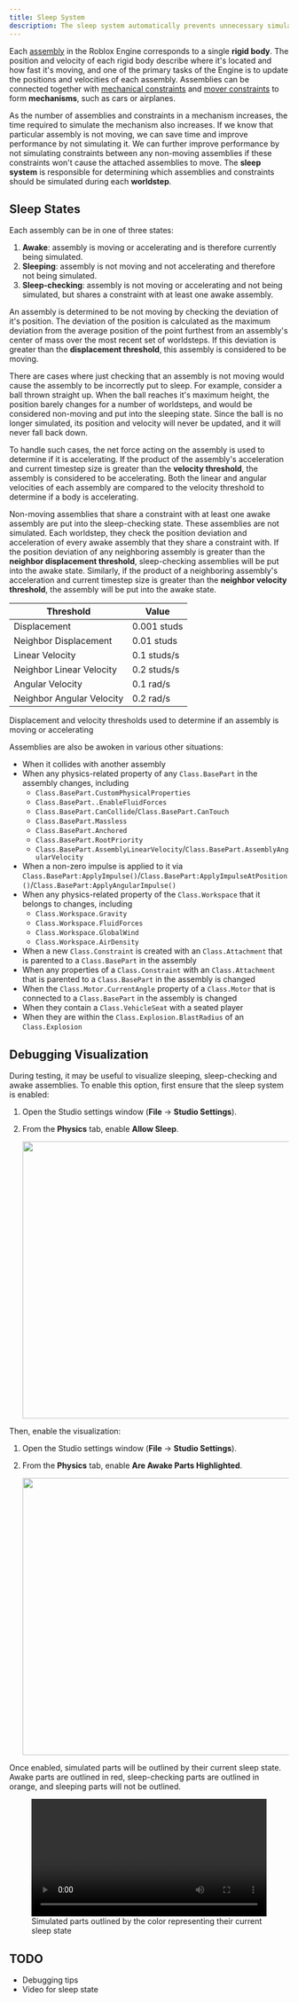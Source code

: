 ```yaml
---
title: Sleep System
description: The sleep system automatically prevents unnecessary simulation of non-moving parts.
---
```


Each [assembly](../physics/assemblies.md) in the Roblox Engine corresponds to a single **rigid body**. The position and velocity of each rigid body describe where it's located and how fast it's moving, and one of the primary tasks of the Engine is to update the positions and velocities of each assembly. Assemblies can be connected together with [mechanical constraints](../physics/mechanical-constraints.md) and [mover constraints](../physics/mover-constraints.md) to form **mechanisms**, such as cars or airplanes. 

As the number of assemblies and constraints in a mechanism increases, the time required to simulate the mechanism also increases. If we know that particular assembly is not moving, we can save time and improve performance by not simulating it. We can further improve performance by not simulating constraints between any non-moving assemblies if these constraints won't cause the attached assemblies to move. The **sleep system** is responsible for determining which assemblies and constraints should be simulated during each **worldstep**.

## Sleep States

Each assembly can be in one of three states:
1. **Awake**: assembly is moving or accelerating and is therefore currently being simulated.
2. **Sleeping**: assembly is not moving and not accelerating and therefore not being simulated.
3. **Sleep-checking**: assembly is not moving or accelerating and not being simulated, but shares a constraint with at least one awake assembly.

An assembly is determined to be not moving by checking the deviation of it's position. The deviation of the position is calculated as the maximum deviation from the average position of the point furthest from an assembly's center of mass over the most recent set of worldsteps. If this deviation is greater than the **displacement threshold**, this assembly is considered to be moving.

There are cases where just checking that an assembly is not moving would cause the assembly to be incorrectly put to sleep. For example, consider a ball thrown straight up. When the ball reaches it's maximum height, the position barely changes for a number of worldsteps, and would be considered non-moving and put into the sleeping state. Since the ball is no longer simulated, its position and velocity will never be updated, and it will never fall back down.

To handle such cases, the net force acting on the assembly is used to determine if it is accelerating. If the product of the assembly's acceleration and current timestep size is greater than the **velocity threshold**, the assembly is considered to be accelerating. Both the linear and angular velocities of each assembly are compared to the velocity threshold to determine if a body is accelerating.

Non-moving assemblies that share a constraint with at least one awake assembly are put into the sleep-checking state. These assemblies are not simulated. Each worldstep, they check the position deviation and acceleration of every awake assembly that they share a constraint with. If the position deviation of any neighboring assembly is greater than the **neighbor displacement threshold**, sleep-checking assemblies will be put into the awake state. Similarly, if the product of a neighboring assembly's acceleration and current timestep size is greater than the **neighbor velocity threshold**, the assembly will be put into the awake state.

<table>
<thead>
	<tr>
		<th>Threshold</th>
		<th>Value</th>
	</tr>
</thead>
<tbody>
	<tr>
		<td>Displacement</td>
		<td>0.001 studs</td>
	</tr>
	<tr>
		<td>Neighbor Displacement</td>
		<td>0.01 studs</td>
	</tr>
	<tr>
		<td>Linear Velocity</td>
		<td>0.1 studs/s</td>
	</tr>
	<tr>
		<td>Neighbor Linear Velocity</td>
		<td>0.2 studs/s</td>
	</tr>
	<tr>
		<td>Angular Velocity</td>
		<td>0.1 rad/s</td>
	</tr>
	<tr>
		<td>Neighbor Angular Velocity</td>
		<td>0.2 rad/s</td>
	</tr>
</tbody>
</table>
Displacement and velocity thresholds used to determine if an assembly is moving or accelerating

Assemblies are also be awoken in various other situations:
- When it collides with another assembly
- When any physics-related property of any `Class.BasePart` in the assembly changes, including
	- `Class.BasePart.CustomPhysicalProperties`
 	- `Class.BasePart..EnableFluidForces`
  	- `Class.BasePart.CanCollide`/`Class.BasePart.CanTouch`
  	- `Class.BasePart.Massless`
  	- `Class.BasePart.Anchored`
  	- `Class.BasePart.RootPriority`
  	- `Class.BasePart.AssemblyLinearVelocity`/`Class.BasePart.AssemblyAngularVelocity`
- When a non-zero impulse is applied to it via `Class.BasePart:ApplyImpulse()`/`Class.BasePart:ApplyImpulseAtPosition()`/`Class.BasePart:ApplyAngularImpulse()`
- When any physics-related property of the `Class.Workspace` that it belongs to changes, including
	- `Class.Workspace.Gravity`
   	- `Class.Workspace.FluidForces`
   	- `Class.Workspace.GlobalWind`
   	- `Class.Workspace.AirDensity`
- When a new `Class.Constraint` is created with an `Class.Attachment` that is parented to a `Class.BasePart` in the assembly
- When any properties of a `Class.Constraint` with an `Class.Attachment` that is parented to a `Class.BasePart` in the assembly is changed
- When the `Class.Motor.CurrentAngle` property of a `Class.Motor` that is connected to a `Class.BasePart` in the assembly is changed
- When they contain a `Class.VehicleSeat` with a seated player
- When they are within the `Class.Explosion.BlastRadius` of an `Class.Explosion`

## Debugging Visualization

During testing, it may be useful to visualize sleeping, sleep-checking and awake assemblies. To enable this option, first ensure that the sleep system is enabled:

1. Open the Studio settings window (**File** &rarr; **Studio Settings**).
2. From the **Physics** tab, enable **Allow&nbsp;Sleep**.

   <img
   src="../assets/physics/sleep/Settings-Allow-Sleep.png"
   width="500" />

Then, enable the visualization:

1. Open the Studio settings window (**File** &rarr; **Studio Settings**).
2. From the **Physics** tab, enable **Are&nbsp;Awake&nbsp;Parts&nbsp;Highlighted**.

   <img
   src="../assets/physics/sleep/Settings-Are-Awake-Parts-Highlighted.png"
   width="500" />

Once enabled, simulated parts will be outlined by their current sleep state. Awake parts are outlined in red, sleep-checking parts are outlined in orange, and sleeping parts will not be outlined.

<figure>
  <video src=TODO controls width="100%"></video>
  <figcaption>Simulated parts outlined by the color representing their current sleep state</figcaption>
</figure>

## TODO
- Debugging tips
- Video for sleep state




